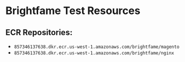 # Brightfame Test Resources

## ECR Repositories:

 * `857346137638.dkr.ecr.us-west-1.amazonaws.com/brightfame/magento`
 * `857346137638.dkr.ecr.us-west-1.amazonaws.com/brightfame/nginx`
